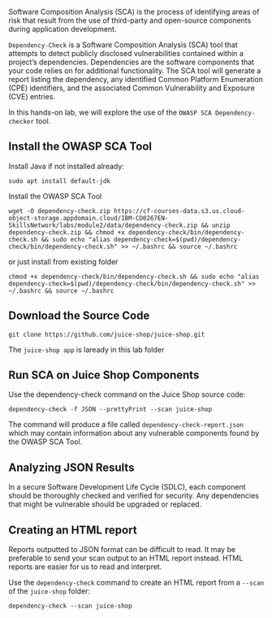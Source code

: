 Software Composition Analysis (SCA) is the process of identifying areas of risk that result from the use of third-party and open-source components during application development.

`Dependency-Check` is a Software Composition Analysis (SCA) tool that attempts to detect publicly disclosed vulnerabilities contained within a project’s dependencies. Dependencies are the software components that your code relies on for additional functionality. The SCA tool will generate a report listing the dependency, any identified Common Platform Enumeration (CPE) identifiers, and the associated Common Vulnerability and Exposure (CVE) entries.

In this hands-on lab, we will explore the use of the `OWASP SCA Dependency-checker` tool.


## Install the OWASP SCA Tool
Install Java if not installed already:
```
sudo apt install default-jdk
```

Install the OWASP SCA Tool
```
wget -O dependency-check.zip https://cf-courses-data.s3.us.cloud-object-storage.appdomain.cloud/IBM-CD0267EN-SkillsNetwork/labs/module2/data/dependency-check.zip && unzip dependency-check.zip && chmod +x dependency-check/bin/dependency-check.sh && sudo echo "alias dependency-check=$(pwd)/dependency-check/bin/dependency-check.sh" >> ~/.bashrc && source ~/.bashrc
```
or just install from existing folder
```
chmod +x dependency-check/bin/dependency-check.sh && sudo echo "alias dependency-check=$(pwd)/dependency-check/bin/dependency-check.sh" >> ~/.bashrc && source ~/.bashrc
```

## Download the Source Code
```
git clone https://github.com/juice-shop/juice-shop.git
```

The `juice-shop app` is laready in this lab folder

## Run SCA on Juice Shop Components
Use the dependency-check command on the Juice Shop source code:
```
dependency-check -f JSON --prettyPrint --scan juice-shop
```

The command will produce a file called `dependency-check-report.json` which may contain information about any vulnerable components found by the OWASP SCA Tool.

## Analyzing JSON Results

In a secure Software Development Life Cycle (SDLC), each component should be thoroughly checked and verified for security. Any dependencies that might be vulnerable should be upgraded or replaced.

## Creating an HTML report
Reports outputted to JSON format can be difficult to read. It may be preferable to send your scan output to an HTML report instead. HTML reports are easier for us to read and interpret.

Use the `dependency-check` command to create an HTML report from a `--scan` of the `juice-shop` folder:
```
dependency-check --scan juice-shop
```